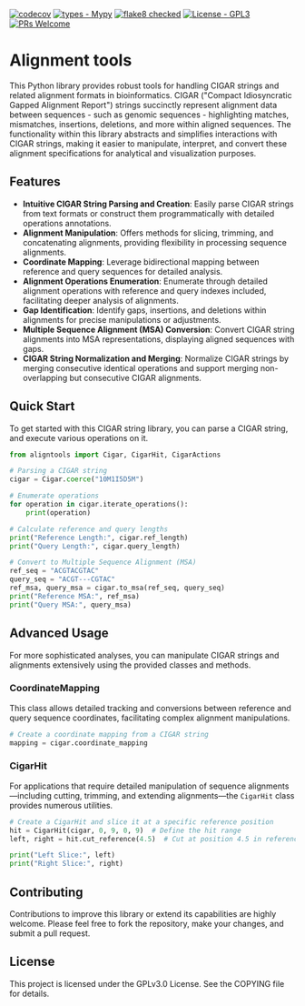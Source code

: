 
[![codecov](https://codecov.io/gh/cfe-lab/aligntools/branch/master/graph/badge.svg)](https://codecov.io/gh/cfe-lab/aligntools)
[![types - Mypy](https://img.shields.io/badge/types-Mypy-blue.svg)](https://github.com/python/mypy)
[![flake8 checked](https://img.shields.io/badge/flake8-checked-blueviolet.svg)](https://github.com/PyCQA/flake8)
[![License - GPL3](https://img.shields.io/badge/license-GPLv3-blue)](https://spdx.org/licenses/)
[![PRs Welcome](https://img.shields.io/badge/PRs-welcome-brightgreen.svg)](https://github.com/cfe-lab/aligntools/pulls)

# Alignment tools

This Python library provides robust tools for handling CIGAR strings and related alignment formats in bioinformatics. CIGAR ("Compact Idiosyncratic Gapped Alignment Report") strings succinctly represent alignment data between sequences - such as genomic sequences - highlighting matches, mismatches, insertions, deletions, and more within aligned sequences. The functionality within this library abstracts and simplifies interactions with CIGAR strings, making it easier to manipulate, interpret, and convert these alignment specifications for analytical and visualization purposes.

## Features

- **Intuitive CIGAR String Parsing and Creation**: Easily parse CIGAR strings from text formats or construct them programmatically with detailed operations annotations.
- **Alignment Manipulation**: Offers methods for slicing, trimming, and concatenating alignments, providing flexibility in processing sequence alignments.
- **Coordinate Mapping**: Leverage bidirectional mapping between reference and query sequences for detailed analysis.
- **Alignment Operations Enumeration**: Enumerate through detailed alignment operations with reference and query indexes included, facilitating deeper analysis of alignments.
- **Gap Identification**: Identify gaps, insertions, and deletions within alignments for precise manipulations or adjustments.
- **Multiple Sequence Alignment (MSA) Conversion**: Convert CIGAR string alignments into MSA representations, displaying aligned sequences with gaps.
- **CIGAR String Normalization and Merging**: Normalize CIGAR strings by merging consecutive identical operations and support merging non-overlapping but consecutive CIGAR alignments.

## Quick Start

To get started with this CIGAR string library, you can parse a CIGAR string, and execute various operations on it.

```python
from aligntools import Cigar, CigarHit, CigarActions

# Parsing a CIGAR string
cigar = Cigar.coerce("10M1I5D5M")

# Enumerate operations
for operation in cigar.iterate_operations():
    print(operation)

# Calculate reference and query lengths
print("Reference Length:", cigar.ref_length)
print("Query Length:", cigar.query_length)

# Convert to Multiple Sequence Alignment (MSA)
ref_seq = "ACGTACGTAC"
query_seq = "ACGT---CGTAC"
ref_msa, query_msa = cigar.to_msa(ref_seq, query_seq)
print("Reference MSA:", ref_msa)
print("Query MSA:", query_msa)
```

## Advanced Usage

For more sophisticated analyses, you can manipulate CIGAR strings and alignments extensively using the provided classes and methods.

### CoordinateMapping

This class allows detailed tracking and conversions between reference and query sequence coordinates, facilitating complex alignment manipulations.

```python
# Create a coordinate mapping from a CIGAR string
mapping = cigar.coordinate_mapping
```

### CigarHit

For applications that require detailed manipulation of sequence alignments—including cutting, trimming, and extending alignments—the `CigarHit` class provides numerous utilities.

```python
# Create a CigarHit and slice it at a specific reference position
hit = CigarHit(cigar, 0, 9, 0, 9)  # Define the hit range
left, right = hit.cut_reference(4.5)  # Cut at position 4.5 in reference space

print("Left Slice:", left)
print("Right Slice:", right)
```

## Contributing

Contributions to improve this library or extend its capabilities are highly welcome. Please feel free to fork the repository, make your changes, and submit a pull request.

## License

This project is licensed under the GPLv3.0 License. See the COPYING file for details.
